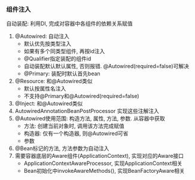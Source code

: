 ### 组件注入

自动装配: 利用DI, 完成对容器中各组件的依赖关系赋值
1. @Autowired: 自动注入
    - 默认优先按类型注入
    - 如果有多个同类型组件, 再按id注入
    - @Qualifier指定装配的组件id
    - 自动装配默认默认属性, 否则报错. @Autowired(required=false)可解决
    - @Primary: 装配时默认首先bean
1. @Resource: 和@Autowired类似
    - 默认按属性名注入
    - 不支持@Primary和@Autowired(required=false)
1. @Inject: 和@Autowired类似
1. AutowiredAnnotationBeanPostProcessor 实现这些注解注入
1. @Autowired使用范围: 构造方法, 属性, 方法, 参数. 从容器中获取
    - 方法: 创建当前对象时, 调用该方法完成赋值
    - 构造器: 仅有一个构造器, 则@Autowired可省
    - 参数
1. @Bean标记的方法, 方法参数为自动注入
1. 需要容器底层的Aware组件(ApplicationContext), 实现对应的Aware接口
    - ApplicationContextAwareProcessor, 实现ApplicationContext相关
    - Bean初始化中invokeAwareMethods(), 实现BeanFactoryAware相关

